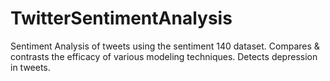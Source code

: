 # TwitterSentimentAnalysis
Sentiment Analysis of tweets using the sentiment 140 dataset. Compares &amp; contrasts the efficacy of various modeling techniques. Detects depression in tweets.

